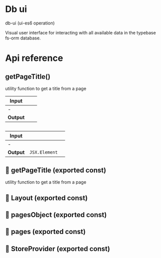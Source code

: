 # Db ui

db-ui (ui-es6 operation)

Visual user interface for interacting with all available data in the typebase fs-orm database.




# Api reference

## getPageTitle()

utility function to get a title from a page


| Input      |    |    |
| ---------- | -- | -- |
| - | | |
| **Output** |    |    |



## <Layout />

| Input      |    |    |
| ---------- | -- | -- |
| - | | |
| **Output** | `JSX.Element`   |    |



## 📄 getPageTitle (exported const)

utility function to get a title from a page


## 📄 Layout (exported const)

## 📄 pagesObject (exported const)

## 📄 pages (exported const)

## 📄 StoreProvider (exported const)

